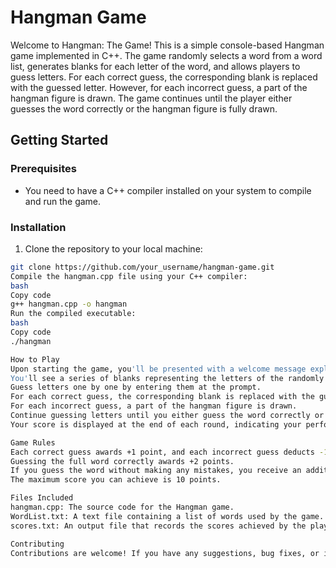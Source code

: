 # Hangman Game

Welcome to Hangman: The Game! This is a simple console-based Hangman game implemented in C++. The game randomly selects a word from a word list, generates blanks for each letter of the word, and allows players to guess letters. For each correct guess, the corresponding blank is replaced with the guessed letter. However, for each incorrect guess, a part of the hangman figure is drawn. The game continues until the player either guesses the word correctly or the hangman figure is fully drawn.

## Getting Started

### Prerequisites

- You need to have a C++ compiler installed on your system to compile and run the game.

### Installation

1. Clone the repository to your local machine:

```bash
git clone https://github.com/your_username/hangman-game.git
Compile the hangman.cpp file using your C++ compiler:
bash
Copy code
g++ hangman.cpp -o hangman
Run the compiled executable:
bash
Copy code
./hangman

How to Play
Upon starting the game, you'll be presented with a welcome message explaining the rules and scoring system.
You'll see a series of blanks representing the letters of the randomly chosen word.
Guess letters one by one by entering them at the prompt.
For each correct guess, the corresponding blank is replaced with the guessed letter.
For each incorrect guess, a part of the hangman figure is drawn.
Continue guessing letters until you either guess the word correctly or the hangman is fully drawn.
Your score is displayed at the end of each round, indicating your performance.

Game Rules
Each correct guess awards +1 point, and each incorrect guess deducts -1 point from your score.
Guessing the full word correctly awards +2 points.
If you guess the word without making any mistakes, you receive an additional +3 points.
The maximum score you can achieve is 10 points.

Files Included
hangman.cpp: The source code for the Hangman game.
WordList.txt: A text file containing a list of words used by the game.
scores.txt: An output file that records the scores achieved by the player.

Contributing
Contributions are welcome! If you have any suggestions, bug fixes, or improvements, feel free to open an issue or submit a pull request.
